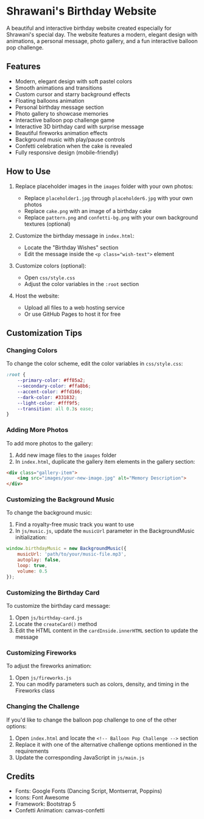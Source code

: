 # Shrawani's Birthday Website

A beautiful and interactive birthday website created especially for Shrawani's special day. The website features a modern, elegant design with animations, a personal message, photo gallery, and a fun interactive balloon pop challenge.

## Features

- Modern, elegant design with soft pastel colors
- Smooth animations and transitions
- Custom cursor and starry background effects
- Floating balloons animation
- Personal birthday message section
- Photo gallery to showcase memories
- Interactive balloon pop challenge game
- Interactive 3D birthday card with surprise message
- Beautiful fireworks animation effects
- Background music with play/pause controls
- Confetti celebration when the cake is revealed
- Fully responsive design (mobile-friendly)

## How to Use

1. Replace placeholder images in the `images` folder with your own photos:
   - Replace `placeholder1.jpg` through `placeholder6.jpg` with your own photos
   - Replace `cake.png` with an image of a birthday cake
   - Replace `pattern.png` and `confetti-bg.png` with your own background textures (optional)

2. Customize the birthday message in `index.html`:
   - Locate the "Birthday Wishes" section
   - Edit the message inside the `<p class="wish-text">` element

3. Customize colors (optional):
   - Open `css/style.css`
   - Adjust the color variables in the `:root` section

4. Host the website:
   - Upload all files to a web hosting service
   - Or use GitHub Pages to host it for free

## Customization Tips

### Changing Colors

To change the color scheme, edit the color variables in `css/style.css`:

```css
:root {
    --primary-color: #ff85a2;
    --secondary-color: #ffa8b6;
    --accent-color: #ffd166;
    --dark-color: #331832;
    --light-color: #fff9f5;
    --transition: all 0.3s ease;
}
```

### Adding More Photos

To add more photos to the gallery:

1. Add new image files to the `images` folder
2. In `index.html`, duplicate the gallery item elements in the gallery section:

```html
<div class="gallery-item">
    <img src="images/your-new-image.jpg" alt="Memory Description">
</div>
```

### Customizing the Background Music

To change the background music:

1. Find a royalty-free music track you want to use
2. In `js/music.js`, update the `musicUrl` parameter in the BackgroundMusic initialization:

```javascript
window.birthdayMusic = new BackgroundMusic({
    musicUrl: 'path/to/your/music-file.mp3',
    autoplay: false,
    loop: true,
    volume: 0.5
});
```

### Customizing the Birthday Card

To customize the birthday card message:

1. Open `js/birthday-card.js`
2. Locate the `createCard()` method
3. Edit the HTML content in the `cardInside.innerHTML` section to update the message

### Customizing Fireworks

To adjust the fireworks animation:

1. Open `js/fireworks.js`
2. You can modify parameters such as colors, density, and timing in the Fireworks class

### Changing the Challenge

If you'd like to change the balloon pop challenge to one of the other options:

1. Open `index.html` and locate the `<!-- Balloon Pop Challenge -->` section
2. Replace it with one of the alternative challenge options mentioned in the requirements
3. Update the corresponding JavaScript in `js/main.js`

## Credits

- Fonts: Google Fonts (Dancing Script, Montserrat, Poppins)
- Icons: Font Awesome
- Framework: Bootstrap 5
- Confetti Animation: canvas-confetti 
